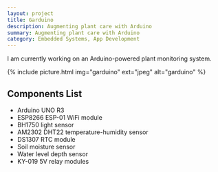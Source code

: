 ```yaml
---
layout: project
title: Garduino
description: Augmenting plant care with Arduino
summary: Augmenting plant care with Arduino
category: Embedded Systems, App Development
---
```


I am currently working on an Arduino-powered plant monitoring system.

{% include picture.html img="garduino" ext="jpeg" alt="garduino" %}

## Components List
* Arduino UNO R3
* ESP8266 ESP-01 WiFi module
* BH1750 light sensor
* AM2302 DHT22 temperature-humidity sensor
* DS1307 RTC module
* Soil moisture sensor
* Water level depth sensor
* KY-019 5V relay modules
